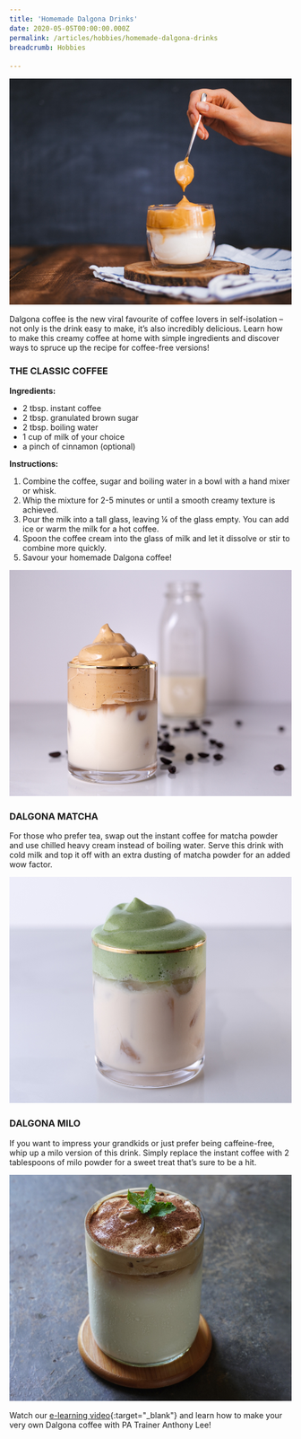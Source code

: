 ```yaml
---
title: 'Homemade Dalgona Drinks'
date: 2020-05-05T00:00:00.000Z
permalink: /articles/hobbies/homemade-dalgona-drinks
breadcrumb: Hobbies

---
```


![Homemade Dalgona Drinks](/images/content-articles/hobbies/homemade-dalgona-drinks-img1.jpg)

Dalgona coffee is the new viral favourite of coffee lovers in self-isolation – not only is the drink easy to make, it’s also incredibly delicious. Learn how to make this creamy coffee at home with simple ingredients and discover ways to spruce up the recipe for coffee-free versions!

### THE CLASSIC COFFEE

**Ingredients:**
- 2 tbsp. instant coffee
- 2 tbsp. granulated brown sugar
- 2 tbsp. boiling water
- 1 cup of milk of your choice
- a pinch of cinnamon (optional) 


**Instructions:**
1. Combine the coffee, sugar and boiling water in a bowl with a hand mixer or whisk.
2. Whip the mixture for 2-5 minutes or until a smooth creamy texture is achieved.
3. Pour the milk into a tall glass, leaving ¼ of the glass empty. You can add ice or warm the milk for a hot coffee.
4. Spoon the coffee cream into the glass of milk and let it dissolve or stir to combine more quickly. 
5. Savour your homemade Dalgona coffee!

![Homemade Dalgona Drinks](/images/content-articles/hobbies/homemade-dalgona-drinks-img2.jpg)


### DALGONA MATCHA

For those who prefer tea, swap out the instant coffee for matcha powder and use chilled heavy cream instead of boiling water. Serve this drink with cold milk and top it off with an extra dusting of matcha powder for an added wow factor. 

![Homemade Dalgona Drinks](/images/content-articles/hobbies/homemade-dalgona-drinks-img3.jpg)


### DALGONA MILO

If you want to impress your grandkids or just prefer being caffeine-free, whip up a milo version of this drink. Simply replace the instant coffee with 2 tablespoons of milo powder for a sweet treat that’s sure to be a hit.

 ![Homemade Dalgona Drinks](/images/content-articles/hobbies/homemade-dalgona-drinks-img4.jpg)

Watch our [e-learning video](https://www.facebook.com/MGsWanted/videos/268740457619727/){:target="_blank"} and learn how to make your very own Dalgona coffee with PA Trainer Anthony Lee!